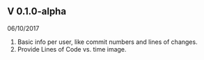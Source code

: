 ## V 0.1.0-alpha
06/10/2017
1. Basic info per user, like commit numbers and lines of changes.
2. Provide Lines of Code vs. time image.
